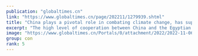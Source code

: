 ```yaml
---
publication: "globaltimes.cn"
link: "https://www.globaltimes.cn/page/202211/1279939.shtml"
title: "China plays a pivotal role in combating climate change, has supported various related projects: Egyptian Ambassador "
excerpt: "The high level of cooperation between China and the Egyptian presidency of COP27 continues to become stronger, with far reaching results that will have a lasting positive impact for both peoples and t"
image: "https://www.globaltimes.cn/Portals/0/attachment/2022/2022-11-06/8f25207c-64e3-4e1d-bfd1-ba3da6750b77_s.jpeg"
group: con
rank: 5
---
```

